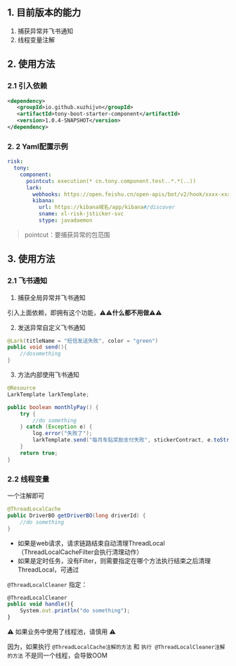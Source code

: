 ## 1. 目前版本的能力

1. 捕获异常并飞书通知
2. 线程变量注解

## 2. 使用方法

### 2.1 引入依赖

```xml
<dependency>
   <groupId>io.github.xuzhijvn</groupId>
   <artifactId>tony-boot-starter-component</artifactId>
   <version>1.0.4-SNAPSHOT</version>
</dependency>
```

### 2. 2 Yaml配置示例

```yaml
risk:
  tony:
    component:
      pointcut: execution(* cn.tony.component.test..*.*(..))
      lark:
        webhooks: https://open.feishu.cn/open-apis/bot/v2/hook/xxxx-xxxxx
        kibana:
          url: https://kibana域名/app/kibana#/discover
          sname: xl-risk-jsticker-svc
          stype: javadaemon
```

> pointcut：要捕获异常的包范围

## 3. 使用方法

### 2.1 飞书通知

1. 捕获全局异常并飞书通知

引入上面依赖，即拥有这个功能，⚠️⚠️**什么都不用做**⚠️⚠️

2. 发送异常自定义飞书通知

```java
@Lark(titleName = "短信发送失败", color = "green")
public void send(){
    //dosomething
}
```

3. 方法内部使用飞书通知

```java
@Resource
LarkTemplate larkTemplate;

public boolean monthlyPay() {
    try {
        //do something
    } catch (Exception e) {
        log.error("失败了");
        larkTemplate.send("每月车贴奖励支付失败", stickerContract, e.toString(), "red");
    }
    return true;
}
```

### 2.2 线程变量

一个注解即可

```Java
@ThreadLocalCache
public DriverBO getDriverBO(long driverId) {
    //do something
}
```

- 如果是web请求，请求链路结束自动清理ThreadLocal（ThreadLocalCacheFilter会执行清理动作）
- 如果是定时任务，没有Filter，则需要指定在哪个方法执行结束之后清理ThreadLocal，可通过

`@ThreadLocalCleaner` 指定：

```TypeScript
@ThreadLocalCleaner
public void handle(){
    System.out.println("do something");
}
```

⚠️ 如果业务中使用了线程池，请慎用 ⚠️  

因为，如果执行 `@ThreadLocalCache注解的方法` 和 `执行 @ThreadLocalCleaner注解的方法` 不是同一个线程，会导致OOM
